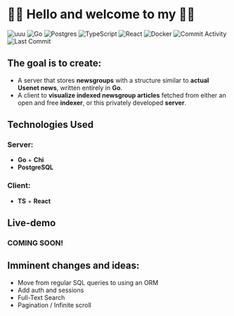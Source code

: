 # 👋👋 Hello and welcome  to my 👋👋
![uuu](https://github.com/user-attachments/assets/76f4ec67-55ca-4beb-80bb-9224eff0548f)
![Go](https://img.shields.io/badge/Go-1.24.1-00ADD8?style=flat-square&logo=go)
![Postgres](https://img.shields.io/badge/Postgres-17-336791?style=flat-square&logo=postgresql)
![TypeScript](https://img.shields.io/badge/TypeScript-latest-3178C6?style=flat-square&logo=typescript)
![React](https://img.shields.io/badge/React-latest-61DAFB?style=flat-square&logo=react)
![Docker](https://img.shields.io/badge/Docker-latest-2496ED?style=flat-square&logo=docker)
![Commit Activity](https://img.shields.io/github/commit-activity/m/salimofshadow/useless-usenet-project?style=flat-square&logo=github)
![Last Commit](https://img.shields.io/github/last-commit/salimofshadow/useless-usenet-project?style=flat-square&logo=github)
## The goal is to create:

- A server that stores **newsgroups** with a structure similar to **actual Usenet news**, written entirely in **Go**.
- A client to **visualize indexed newsgroup articles** fetched from either an open and free **indexer**, or this privately developed **server**.

## Technologies Used
### Server:
- **Go** + **Chi**
- **PostgreSQL**

### Client:
- **TS** + **React**

##  Live-demo
### COMING SOON!

## Imminent changes and ideas:
- Move from regular SQL queries to using an ORM
- Add auth and sessions
- Full-Text Search
- Pagination / Infinite scroll
